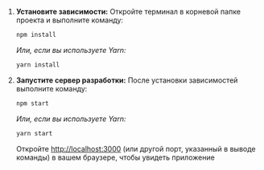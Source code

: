 1.  **Установите зависимости:**
    Откройте терминал в корневой папке проекта и выполните команду:
    ```bash
    npm install
    ```
    *Или, если вы используете Yarn:*
    ```bash
    yarn install
    ```
2.  **Запустите сервер разработки:**
    После установки зависимостей выполните команду:
    ```bash
    npm start
    ```
    *Или, если вы используете Yarn:*
    ```bash
    yarn start
    ```
    Откройте [http://localhost:3000](http://localhost:3000) (или другой порт, указанный в выводе команды) в вашем браузере, чтобы увидеть приложение

